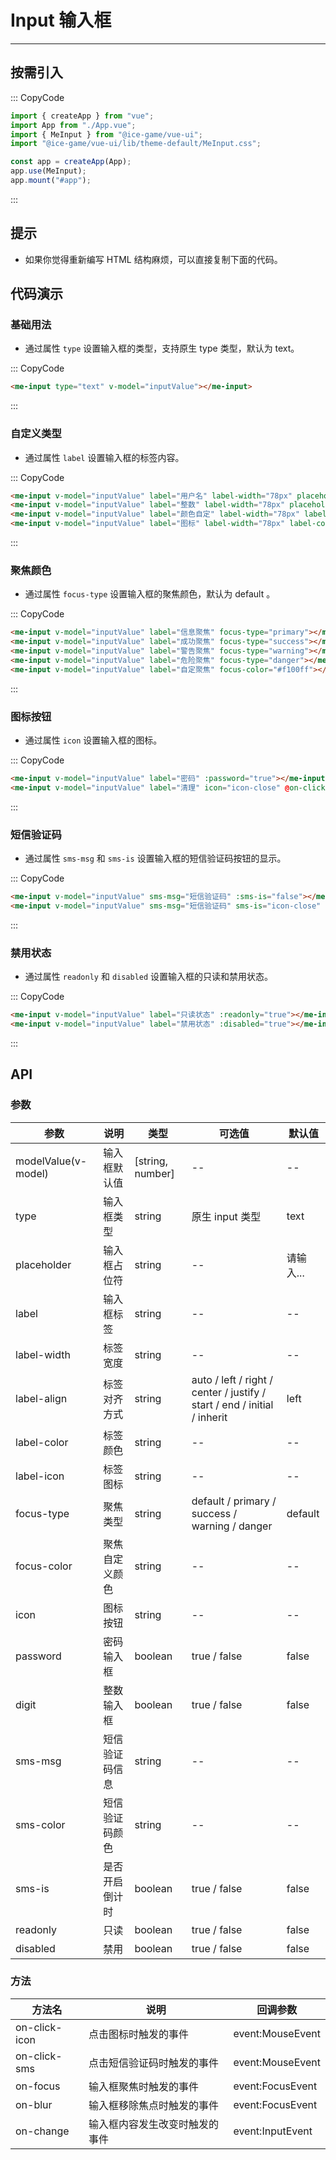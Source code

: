 # Input 输入框

---

## 按需引入

::: CopyCode

```JavaScript
import { createApp } from "vue";
import App from "./App.vue";
import { MeInput } from "@ice-game/vue-ui";
import "@ice-game/vue-ui/lib/theme-default/MeInput.css";

const app = createApp(App);
app.use(MeInput);
app.mount("#app");
```

:::

## 提示

- 如果你觉得重新编写 HTML 结构麻烦，可以直接复制下面的代码。

## 代码演示

### 基础用法

- 通过属性 `type` 设置输入框的类型，支持原生 type 类型，默认为 text。

::: CopyCode

```HTML
<me-input type="text" v-model="inputValue"></me-input>
```

:::

### 自定义类型

- 通过属性 `label` 设置输入框的标签内容。

::: CopyCode

```HTML
<me-input v-model="inputValue" label="用户名" label-width="78px" placeholder="请输入用户名"></me-input>
<me-input v-model="inputValue" label="整数" label-width="78px" placeholder="请输入整数" :digit="true"></me-input>
<me-input v-model="inputValue" label="颜色自定" label-width="78px" label-color="#f60" placeholder="请输入文本"></me-input>
<me-input v-model="inputValue" label="图标" label-width="78px" label-color="#ec632f" label-icon="icon-star" placeholder="请输入文本"></me-input>
```

:::

### 聚焦颜色

- 通过属性 `focus-type` 设置输入框的聚焦颜色，默认为 default 。

::: CopyCode

```HTML
<me-input v-model="inputValue" label="信息聚焦" focus-type="primary"></me-input>
<me-input v-model="inputValue" label="成功聚焦" focus-type="success"></me-input>
<me-input v-model="inputValue" label="警告聚焦" focus-type="warning"></me-input>
<me-input v-model="inputValue" label="危险聚焦" focus-type="danger"></me-input>
<me-input v-model="inputValue" label="自定聚焦" focus-color="#f100ff"></me-input>
```

:::

### 图标按钮

- 通过属性 `icon` 设置输入框的图标。

::: CopyCode

```HTML
<me-input v-model="inputValue" label="密码" :password="true"></me-input>
<me-input v-model="inputValue" label="清理" icon="icon-close" @on-click-icon="handleIcon"></me-input>
```

:::

### 短信验证码

- 通过属性 `sms-msg` 和 `sms-is` 设置输入框的短信验证码按钮的显示。

::: CopyCode

```HTML
<me-input v-model="inputValue" sms-msg="短信验证码" :sms-is="false"></me-input>
<me-input v-model="inputValue" sms-msg="短信验证码" sms-is="icon-close" sms-color="#549ff2" placeholder="自定义验证码颜色" @on-click-sms="handleSMS"></me-input>
```

:::

### 禁用状态

- 通过属性 `readonly` 和 `disabled` 设置输入框的只读和禁用状态。

::: CopyCode

```HTML
<me-input v-model="inputValue" label="只读状态" :readonly="true"></me-input>
<me-input v-model="inputValue" label="禁用状态" :disabled="true"></me-input>
```

:::

## API

### 参数

| 参数                | 说明           | 类型             | 可选值                                                                   | 默认值    |
| ------------------- | -------------- | ---------------- | ------------------------------------------------------------------------ | --------- |
| modelValue(v-model) | 输入框默认值   | [string, number] | --                                                                       | --        |
| type                | 输入框类型     | string           | 原生 input 类型                                                          | text      |
| placeholder         | 输入框占位符   | string           | --                                                                       | 请输入... |
| label               | 输入框标签     | string           | --                                                                       | --        |
| label-width         | 标签宽度       | string           | --                                                                       | --        |
| label-align         | 标签对齐方式   | string           | auto / left / right / center / justify / start / end / initial / inherit | left      |
| label-color         | 标签颜色       | string           | --                                                                       | --        |
| label-icon          | 标签图标       | string           | --                                                                       | --        |
| focus-type          | 聚焦类型       | string           | default / primary / success / warning / danger                           | default   |
| focus-color         | 聚焦自定义颜色 | string           | --                                                                       | --        |
| icon                | 图标按钮       | string           | --                                                                       | --        |
| password            | 密码输入框     | boolean          | true / false                                                             | false     |
| digit               | 整数输入框     | boolean          | true / false                                                             | false     |
| sms-msg             | 短信验证码信息 | string           | --                                                                       | --        |
| sms-color           | 短信验证码颜色 | string           | --                                                                       | --        |
| sms-is              | 是否开启倒计时 | boolean          | true / false                                                             | false     |
| readonly            | 只读           | boolean          | true / false                                                             | false     |
| disabled            | 禁用           | boolean          | true / false                                                             | false     |

### 方法

| 方法名        | 说明                           | 回调参数         |
| ------------- | ------------------------------ | ---------------- |
| on-click-icon | 点击图标时触发的事件           | event:MouseEvent |
| on-click-sms  | 点击短信验证码时触发的事件     | event:MouseEvent |
| on-focus      | 输入框聚焦时触发的事件         | event:FocusEvent |
| on-blur       | 输入框移除焦点时触发的事件     | event:FocusEvent |
| on-change     | 输入框内容发生改变时触发的事件 | event:InputEvent |
